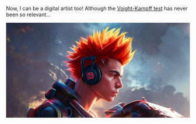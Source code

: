 Now, I can be a digital artist too! Although the [Voight-Kampff test](https://bladerunner.fandom.com/wiki/Voight-Kampff_test) has never been so relevant...

![Digital vibes](./ai.jpg)
